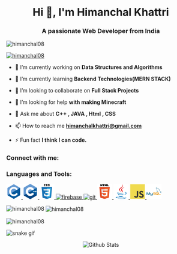 <h1 align="center">Hi 👋, I'm Himanchal Khattri</h1>
<h3 align="center">A passionate Web Developer from India</h3>

<p align="left"> <img src="https://komarev.com/ghpvc/?username=himanchal08&label=Profile%20views&color=0e75b6&style=flat" alt="himanchal08" /> </p>

<p align="left"> <a href="https://github.com/ryo-ma/github-profile-trophy"><img src="https://github-profile-trophy.vercel.app/?username=himanchal08" alt="himanchal08" /></a> </p>

- 🔭 I’m currently working on **Data Structures and Algorithms**

- 🌱 I’m currently learning **Backend Technologies(MERN STACK)**

- 👯 I’m looking to collaborate on **Full Stack Projects**

- 🤝 I’m looking for help **with making Minecraft**

- 💬 Ask me about **C++ , JAVA , Html , CSS**

- 📫 How to reach me **himanchalkhattri@gmail.com**

- ⚡ Fun fact **I think I can code.**


<h3 align="left">Connect with me:</h3>
<p align="left">
</p>

<h3 align="left">Languages and Tools:</h3>
<p align="left"> <a href="https://www.cprogramming.com/" target="_blank" rel="noreferrer"> <img src="https://raw.githubusercontent.com/devicons/devicon/master/icons/c/c-original.svg" alt="c" width="40" height="40"/> </a> <a href="https://www.w3schools.com/cpp/" target="_blank" rel="noreferrer"> <img src="https://raw.githubusercontent.com/devicons/devicon/master/icons/cplusplus/cplusplus-original.svg" alt="cplusplus" width="40" height="40"/> </a> <a href="https://www.w3schools.com/css/" target="_blank" rel="noreferrer"> <img src="https://raw.githubusercontent.com/devicons/devicon/master/icons/css3/css3-original-wordmark.svg" alt="css3" width="40" height="40"/> </a> <a href="https://firebase.google.com/" target="_blank" rel="noreferrer"> <img src="https://www.vectorlogo.zone/logos/firebase/firebase-icon.svg" alt="firebase" width="40" height="40"/> </a> <a href="https://git-scm.com/" target="_blank" rel="noreferrer"> <img src="https://www.vectorlogo.zone/logos/git-scm/git-scm-icon.svg" alt="git" width="40" height="40"/> </a> <a href="https://www.w3.org/html/" target="_blank" rel="noreferrer"> <img src="https://raw.githubusercontent.com/devicons/devicon/master/icons/html5/html5-original-wordmark.svg" alt="html5" width="40" height="40"/> </a> <a href="https://www.java.com" target="_blank" rel="noreferrer"> <img src="https://raw.githubusercontent.com/devicons/devicon/master/icons/java/java-original.svg" alt="java" width="40" height="40"/> </a> <a href="https://developer.mozilla.org/en-US/docs/Web/JavaScript" target="_blank" rel="noreferrer"> <img src="https://raw.githubusercontent.com/devicons/devicon/master/icons/javascript/javascript-original.svg" alt="javascript" width="40" height="40"/> </a> <a href="https://www.mysql.com/" target="_blank" rel="noreferrer"> <img src="https://raw.githubusercontent.com/devicons/devicon/master/icons/mysql/mysql-original-wordmark.svg" alt="mysql" width="40" height="40"/> </a> </p>

<p><img align="left" src="https://github-readme-stats.vercel.app/api/top-langs?username=himanchal08&show_icons=true&locale=en&layout=compact" alt="himanchal08" /></p>

<p>&nbsp;<img align="center" src="https://github-readme-stats.vercel.app/api?username=himanchal08&show_icons=true&locale=en" alt="himanchal08" /></p>

<p><img align="center" src="https://github-readme-streak-stats.herokuapp.com/?user=himanchal08&" alt="himanchal08" /></p>

![snake gif](https://github.com/himanchal08/hiamnchal08/blob/output/github-contribution-grid-snake.gif)

<p align="center">
        <img src="https://raw.githubusercontent.com/bornmay/bornmay/Update/svg/Bottom.svg" alt="Github Stats">
</p>
